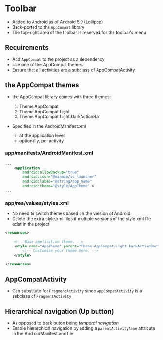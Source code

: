 # Toolbar

- Added to Android as of Android 5.0 (Lollipop)
- Back-ported to the `AppCompat` library
- The top-right area of the toolbar is reserved for the toolbar's menu

## Requirements

- Add `AppCompat` to the project as a dependency
- Use one of the AppCompat themes
- Ensure that all activities are a subclass of AppCompatActivity

## the AppCompat themes
- the AppCompat library comes with three themes:

    1. Theme.AppCompat
    2. Theme.AppCompat.Light
    3. Theme.AppCompat.Light.DarkActionBar

- Specified in the AndroidManifest.xml
    + at the application level
    + optionally, per activity

### app/manifests/AndroidManifest.xml
```xml
...
    <application
        android:allowBackup="true"
        android:icon="@mipmap/ic_launcher"
        android:label="@string/app_name"
        android:theme="@style/AppTheme" >
...
```

### app/res/values/styles.xml
- No need to switch themes based on the version of Android
- Delete the extra style.xml files if multiple versions of the style.xml file exist in the project
```xml
<resources>

    <!-- Base application theme. -->
    <style name="AppTheme" parent="Theme.AppCompat.Light.DarkActionBar">
        <!-- Customize your theme here. -->
    </style>

</resources>
```

## AppCompatActivity

- Can substitute for `FragmentActivity` since `AppCompatActivity` is a subclass of `FragmentActivity`

## Hierarchical navigation (Up button)
- As opposed to back buton being *temporal navigation*
- Enable hierarchical navigation by adding a `parentActivityName` attribute in the AndroidManifest.xml file


